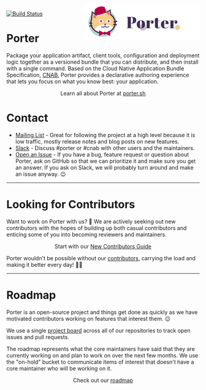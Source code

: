 <img align="right" src="docs/static/images/porter-docs-header.svg" width="300px" />

[![Build Status](https://dev.azure.com/getporter/porter/_apis/build/status/porter-release?branchName=main)](https://dev.azure.com/getporter/porter/_build/latest?definitionId=2&branchName=main)

# Porter

Package your application artifact, client tools, configuration and deployment
logic together as a versioned bundle that you can distribute, and then install
with a single command. Based on the Cloud Native Application Bundle
Specification, [CNAB](https://deislabs.io/cnab), Porter provides a declarative
authoring experience that lets you focus on what you know best: your
application.

<p align="center">Learn all about Porter at <a href="https://porter.sh">porter.sh</a></p>

# Contact

* [Mailing List] - Great for following the project at a high level because it is low traffic, mostly release notes and blog posts on new features.
* [Slack] - Discuss #porter or #cnab with other users and the maintainers.
* [Open an Issue] - If you have a bug, feature request or question about Porter, ask on GitHub so that we can prioritize it and make sure you get an answer. If you ask on Slack, we will probably turn around and make an issue anyway. 😉

[Mailing List]: https://porter.sh/mailing-list
[Slack]: https://porter.sh/community/#slack
[Open an Issue]: https://github.com/getporter/porter/issues/new/choose

---

# Looking for Contributors

Want to work on Porter with us? 💖 We are actively seeking out new contributors
with the hopes of building up both casual contributors and enticing some of you
into becoming reviewers and maintainers.

<p align="center">Start with our <a href="https://porter.sh/contribute/">New Contributors Guide</a>

Porter wouldn't be possible without our [contributors][contributors], carrying
the load and making it better every day! 🙇‍♀️

[contributors]: /CONTRIBUTORS.md

---

# Roadmap

Porter is an open-source project and things get done as quickly as we have
motivated contributors working on features that interest them. 😉

We use a single [project board][board] across all of our repositories to track
open issues and pull requests.

The roadmap represents what the core maintainers have said that they are
currently working on and plan to work on over the next few months. We use the
"on-hold" bucket to communicate items of interest that doesn't have a core
maintainer who will be working on it.

<p align="center">Check out our <a href="https://porter.sh/roadmap">roadmap</a></p>

[board]: https://porter.sh/board